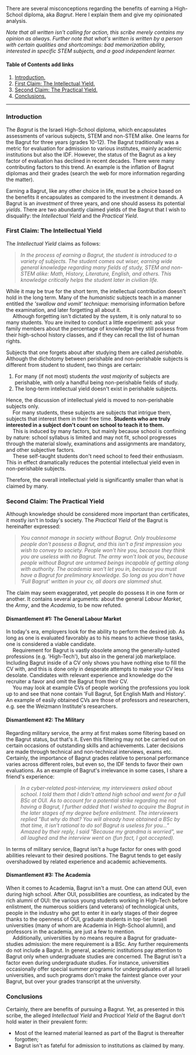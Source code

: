 There are several misconceptions regarding the benefits of earning a High-School diploma, aka *Bagrut*. Here I explain them and give my opinionated analysis.

*Note that all written isn't calling for action, this scribe merely contains my opinion as always. Further note that what's written is written by a person with certain qualities and shortcomings: bad memorization ability, interested in specific STEM subjects, and a good independent learner.*

#### Table of Contents add links
1. [Introduction.](#introduction)
2. [First Claim: The Intellectual Yield.](https://github.com/PonderingMira/LandOfPonder/blob/main/Youngling/Bagrut:%20Debunking%20Two%20Prevalent%20Claimed%20Benefits.md#first-claim-the-intellectual-yield)
3. [Second Claim: The Practical Yield.](https://github.com/PonderingMira/LandOfPonder/blob/main/Youngling/Bagrut:%20Debunking%20Two%20Prevalent%20Claimed%20Benefits.md#second-claim-the-practical-yield)
4. [Conclusions.](https://github.com/PonderingMira/LandOfPonder/blob/main/Youngling/Bagrut:%20Debunking%20Two%20Prevalent%20Claimed%20Benefits.md#conclusions)
---

### Introduction
The *Bagrut* is the Israeli High-School diploma, which encapsulates assessments of various subjects, STEM and non-STEM alike. One learns for the Bagrut for three years (grades 10-12). The Bagrut traditionally was a metric for evaluation for admission to various institutes, mainly academic institutions but also the IDF. However, the status of the Bagrut as a key factor of evaluation has declined in recent decades. There were many contributing factors to this trend. An example is the inflation of Bagrut diplomas and their grades (search the web for more information regarding the matter).

Earning a Bagrut, like any other choice in life, must be a choice based on the benefits it encapsulates as compared to the investment it demands. A Bagrut is an *investment* of three years, and one should assess its potential *yields*. There are two abundantly claimed yields of the Bagrut that I wish to disqualify: the *Intellectual Yield* and the *Practical Yield*.

### First Claim: The Intellectual Yield
The *Intellectual Yield* claims as follows:

>*In the process of earning a Bagrut, the student is introduced to a variety of subjects. The student comes out wiser, earning wide general knowledge regarding many fields of study, STEM and non-STEM alike: Math, History, Literature, English, and others. This knowledge critically helps the student later in civilian life.*

While it may be true for the short term, the intellectual contribution doesn't hold in the long term. Many of the *humanistic* subjects teach in a manner entitled *the 'swallow and vomit' technique*: memorising information before the examination, and later forgetting all about it. 
\
&emsp; Although forgetting isn't dictated by the system, it is only natural to so many students. You are invited to conduct a little experiment: ask your family members about the percentage of knowledge they still possess from their high-school history classes, and if they can recall the list of human rights.

Subjects that one forgets about after studying them are called *perishable*. Although the dichotomy between perishable and non-perishable subjects is different from student to student, two things are certain: 
1. For many (if not most) students *the vast majority* of subjects are perishable, with only a handful being non-perishable fields of study.
2. The long-term intellectual yield doesn't exist in perishable subjects.

Hence, the discussion of intellectual yield is moved to non-perishable subjects only.
\
&emsp; For many students, these subjects are subjects that intrigue them, subjects that interest them in their free time. **Students who are truly interested in a subject don't count on school to teach it to them.**
\
&emsp; This is induced by many factors, but mainly because school is confining by nature: school syllabus is limited and may not fit, school progresses through the material slowly, examinations and assignments are mandatory, and other subjective factors. 
\
&emsp; These self-taught students don't need school to feed their enthusiasm. This in effect dramatically reduces the potential intellectual yield even in non-perishable subjects.

Therefore, the overall intellectual yield is significantly smaller than what is claimed by many.

### Second Claim: The Practical Yield
Although knowledge should be considered more important than certificates, it mostly isn't in today's society. The *Practical Yield* of the Bagrut is hereinafter expressed:
>*You cannot manage in society without Bagrut. Only troublesome people don't possess a Bagrut, and this isn't a first impression you wish to convey to society. People won't hire you, because they think you are useless with no Bagrut. The army won't look at you, because people without Bagrut are untamed beings incapable of getting along with authority. The academia won't let you in, because you must have a Bagrut for preliminary knowledge. So long as you don't have 'Full Bagrut' written in your cv, all doors are slammed shut.*

The claim may seem exaggerated, yet people do possess it in one form or another. It contains several arguments: about the general *Labour Market*, the *Army*, and the *Academia*, to be now refuted.

#### Dismantlement #1: The General Labour Market
In today's era, employers look for the ability to perform the desired job. As long as one is evaluated favorably as to his means to achieve those tasks, one is considered a viable candidate. 
\
&emsp; Requirement for Bagrut is vastly obsolete among the generally-lusted professions (e.g. 'High-Tech'), but also in the general job marketplace. Including Bagrut inside of a CV only shows you have nothing else to fill the CV with, and this is done only in desperate attempts to make your CV less desolate. Candidates with relevant experience and knowledge do the recruiter a favor and omit the Bagrut from their CV. 
\
&emsp; You may look at example CVs of people working the professions you look up to and see that none contain 'Full Bagrut, 5pt English Math and History'. An example of easily obtained CVs are those of professors and researchers, e.g. see the Weizmann Institute's researchers.

#### Dismantlement #2: The Military
Regarding military service, the army at first makes some filtering based on the Bagrut status, but that's it. Even this filtering may not be carried out on certain occasions of outstanding skills and achievements. Later decisions are made through technical and non-technical interviews, exams etc. Certainly, the importance of Bagrut grades relative to personal performance varies across different roles, but even so, the IDF tends to favor their own evaluations. As an example of Bagrut's irrelevance in some cases, I share a friend's experience: 
>*In a cyber-related post-interview, my interviewers asked about school. I told them that I didn't attend high school and went for a full BSc at OUI. As to account for a potential strike regarding me not having a Bagrut, I further added that I wished to acquire the Bagrut in the later stages of my degree before enlistment. The interviewers replied "But why do that? You will already have obtained a BSc by that time, it isn't rational to do so! Bagrut is useless for you..." Amazed by their reply, I said "Because my grandma is worried", we all laughed and the interview went on (fun fact, I got accepted).*

In terms of military service, Bagrut isn't a huge factor for ones with good abilities relevant to their desired positions. The Bagrut tends to get easily overshadowed by related experience and academic achievements.

#### Dismantlement #3: The Academia
When it comes to Academia, Bagrut isn't a must. One can attend OUI, even during high school. After OUI, possibilities are countless, as indicated by the rich alumni of OUI: the various young students working in High-Tech before enlistment, the numerous soldiers (and veterans) of technological units, people in the industry who get to enter it in early stages of their degree thanks to the openness of OUI, graduate students in top-tier Israeli universities (many of whom are Academia in High-School alumni), and professors in the academia, are just a few to mention.
\
&emsp; Additionally, universities by no means require a Bagrut for graduate-studies admission: the mere requirement is a BSc. Any further requirements do not include a Bagrut. In general, academic institutions pay attention to Bagrut only when undergraduate studies are concerned. The Bagrut isn't a factor even during undergraduate studies. For instance, universities occasionally offer special summer programs for undergraduates of all Israeli universities, and such programs don't make the faintest glance over your Bagrut, but over your grades transcript at the university.

### Conclusions
Certainly, there are benefits of pursuing a Bagrut. Yet, as presented in this scribe, the alleged *Intellectual Yield* and *Practical Yield* of the Bagrut don't hold water in their prevalent form: 
* Most of the learned material learned as part of the Bagrut is thereafter forgotten;
* Bagrut isn't as fateful for admission to institutions as claimed by many.
